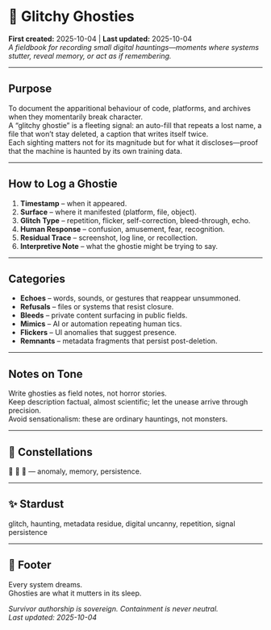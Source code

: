 # 👻 Glitchy Ghosties  
**First created:** 2025-10-04 | **Last updated:** 2025-10-04  
*A fieldbook for recording small digital hauntings—moments where systems stutter, reveal memory, or act as if remembering.*

---

## Purpose
To document the apparitional behaviour of code, platforms, and archives when they momentarily break character.  
A “glitchy ghostie” is a fleeting signal: an auto-fill that repeats a lost name, a file that won’t stay deleted, a caption that writes itself twice.  
Each sighting matters not for its magnitude but for what it discloses—proof that the machine is haunted by its own training data.

---

## How to Log a Ghostie
1. **Timestamp** – when it appeared.  
2. **Surface** – where it manifested (platform, file, object).  
3. **Glitch Type** – repetition, flicker, self-correction, bleed-through, echo.  
4. **Human Response** – confusion, amusement, fear, recognition.  
5. **Residual Trace** – screenshot, log line, or recollection.  
6. **Interpretive Note** – what the ghostie might be trying to say.

---

## Categories
- **Echoes** – words, sounds, or gestures that reappear unsummoned.  
- **Refusals** – files or systems that resist closure.  
- **Bleeds** – private content surfacing in public fields.  
- **Mimics** – AI or automation repeating human tics.  
- **Flickers** – UI anomalies that suggest presence.  
- **Remnants** – metadata fragments that persist post-deletion.

---

## Notes on Tone
Write ghosties as field notes, not horror stories.  
Keep description factual, almost scientific; let the unease arrive through precision.  
Avoid sensationalism: these are ordinary hauntings, not monsters.

---

## 🌌 Constellations
👻 🧿 💾 — anomaly, memory, persistence.

---

## ✨ Stardust
glitch, haunting, metadata residue, digital uncanny, repetition, signal persistence

---

## 🏮 Footer
Every system dreams.  
Ghosties are what it mutters in its sleep.

*Survivor authorship is sovereign. Containment is never neutral.*  
_Last updated: 2025-10-04_
